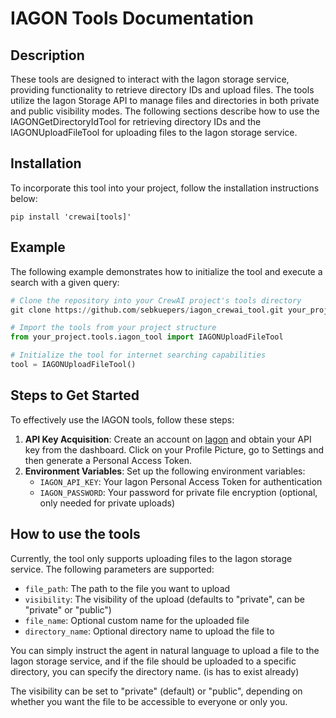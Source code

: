 # IAGON Tools Documentation

## Description
These tools are designed to interact with the Iagon storage service, providing functionality to retrieve directory IDs and upload files. The tools utilize the Iagon Storage API to manage files and directories in both private and public visibility modes. The following sections describe how to use the IAGONGetDirectoryIdTool for retrieving directory IDs and the IAGONUploadFileTool for uploading files to the Iagon storage service.

## Installation
To incorporate this tool into your project, follow the installation instructions below:
```shell
pip install 'crewai[tools]'
```

## Example
The following example demonstrates how to initialize the tool and execute a search with a given query:

```python
# Clone the repository into your CrewAI project's tools directory
git clone https://github.com/sebkuepers/iagon_crewai_tool.git your_project/tools/

# Import the tools from your project structure
from your_project.tools.iagon_tool import IAGONUploadFileTool

# Initialize the tool for internet searching capabilities
tool = IAGONUploadFileTool()
```

## Steps to Get Started
To effectively use the IAGON tools, follow these steps:

1. **API Key Acquisition**: Create an account on [Iagon](https://iagon.com/) and obtain your API key from the dashboard. Click on your Profile Picture, go to Settings and then generate a Personal Access Token.
2. **Environment Variables**: Set up the following environment variables:
   - `IAGON_API_KEY`: Your Iagon Personal Access Token for authentication
   - `IAGON_PASSWORD`: Your password for private file encryption (optional, only needed for private uploads)


## How to use the tools
Currently, the tool only supports uploading files to the Iagon storage service.
The following parameters are supported:
- `file_path`: The path to the file you want to upload
- `visibility`: The visibility of the upload (defaults to "private", can be "private" or "public")
- `file_name`: Optional custom name for the uploaded file
- `directory_name`: Optional directory name to upload the file to

You can simply instruct the agent in natural language to upload a file to the Iagon storage service,
and if the file should be uploaded to a specific directory, you can specify the directory name. (is has to exist already)

The visibility can be set to "private" (default) or "public", depending on whether you want the file to be accessible to everyone or only you.
